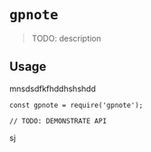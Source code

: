 # `gpnote`

> TODO: description

## Usage
mnsdsdfkfhddhshshdd
```
const gpnote = require('gpnote');

// TODO: DEMONSTRATE API
```
sj

